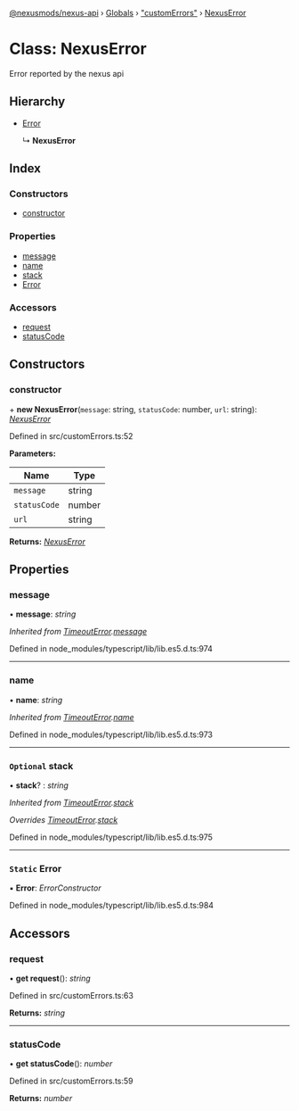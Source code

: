 [@nexusmods/nexus-api](../README.md) › [Globals](../globals.md) › ["customErrors"](../modules/_customerrors_.md) › [NexusError](_customerrors_.nexuserror.md)

# Class: NexusError

Error reported by the nexus api

## Hierarchy

* [Error](_customerrors_.timeouterror.md#static-error)

  ↳ **NexusError**

## Index

### Constructors

* [constructor](_customerrors_.nexuserror.md#constructor)

### Properties

* [message](_customerrors_.nexuserror.md#message)
* [name](_customerrors_.nexuserror.md#name)
* [stack](_customerrors_.nexuserror.md#optional-stack)
* [Error](_customerrors_.nexuserror.md#static-error)

### Accessors

* [request](_customerrors_.nexuserror.md#request)
* [statusCode](_customerrors_.nexuserror.md#statuscode)

## Constructors

###  constructor

\+ **new NexusError**(`message`: string, `statusCode`: number, `url`: string): *[NexusError](_customerrors_.nexuserror.md)*

Defined in src/customErrors.ts:52

**Parameters:**

Name | Type |
------ | ------ |
`message` | string |
`statusCode` | number |
`url` | string |

**Returns:** *[NexusError](_customerrors_.nexuserror.md)*

## Properties

###  message

• **message**: *string*

*Inherited from [TimeoutError](_customerrors_.timeouterror.md).[message](_customerrors_.timeouterror.md#message)*

Defined in node_modules/typescript/lib/lib.es5.d.ts:974

___

###  name

• **name**: *string*

*Inherited from [TimeoutError](_customerrors_.timeouterror.md).[name](_customerrors_.timeouterror.md#name)*

Defined in node_modules/typescript/lib/lib.es5.d.ts:973

___

### `Optional` stack

• **stack**? : *string*

*Inherited from [TimeoutError](_customerrors_.timeouterror.md).[stack](_customerrors_.timeouterror.md#optional-stack)*

*Overrides [TimeoutError](_customerrors_.timeouterror.md).[stack](_customerrors_.timeouterror.md#optional-stack)*

Defined in node_modules/typescript/lib/lib.es5.d.ts:975

___

### `Static` Error

▪ **Error**: *ErrorConstructor*

Defined in node_modules/typescript/lib/lib.es5.d.ts:984

## Accessors

###  request

• **get request**(): *string*

Defined in src/customErrors.ts:63

**Returns:** *string*

___

###  statusCode

• **get statusCode**(): *number*

Defined in src/customErrors.ts:59

**Returns:** *number*
